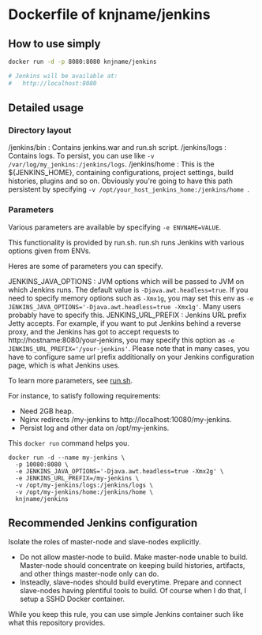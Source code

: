 
# Dockerfile of knjname/jenkins

## How to use simply

```sh
docker run -d -p 8080:8080 knjname/jenkins

# Jenkins will be available at:
#   http://localhost:8080
```

## Detailed usage

### Directory layout

/jenkins/bin
: Contains jenkins.war and run.sh script.
/jenkins/logs
: Contains logs. To persist, you can use like ``` -v /var/log/my_jenkins:/jenkins/logs ```.
/jenkins/home
: This is the ${JENKINS_HOME}, containing configurations, project settings, build histories, plugins and so on. Obviously you're going to have this path persistent by specifying ``` -v /opt/your_host_jenkins_home:/jenkins/home  ```.

### Parameters

Various parameters are available by specifying ```-e ENVNAME=VALUE```.

This functionality is provided by run.sh. run.sh runs Jenkins with various options given from ENVs.

Heres are some of parameters you can specify.

JENKINS_JAVA_OPTIONS
: JVM options which will be passed to JVM on which Jenkins runs. The default value is ```-Djava.awt.headless=true```. If you need to specify memory options such as ```-Xmx1g```, you may set this env as ``` -e JENKINS_JAVA_OPTIONS='-Djava.awt.headless=true -Xmx1g' ```. Many users probably have to specify this.
JENKINS_URL_PREFIX
: Jenkins URL prefix Jetty accepts. For example, if you want to put Jenkins behind a reverse proxy, and the Jenkins has got to accept requests to http://hostname:8080/your-jenkins, you may specify this option as ``` -e JENKINS_URL_PREFIX='/your-jenkins' ```. Please note that in many cases, you have to configure same url prefix additionally on your Jenkins configuration page, which is what Jenkins uses.

To learn more parameters, see [run.sh](run.sh).

For instance, to satisfy following requirements:

 * Need 2GB heap.
 * Nginx redirects /my-jenkins to http://localhost:10080/my-jenkins.
 * Persist log and other data on /opt/my-jenkins.

This ```docker run``` command helps you.

```
docker run -d --name my-jenkins \
  -p 10080:8080 \
  -e JENKINS_JAVA_OPTIONS='-Djava.awt.headless=true -Xmx2g' \
  -e JENKINS_URL_PREFIX=/my-jenkins \
  -v /opt/my-jenkins/logs:/jenkins/logs \
  -v /opt/my-jenkins/home:/jenkins/home \
  knjname/jenkins
```


## Recommended Jenkins configuration

Isolate the roles of master-node and slave-nodes explicitly.

 * Do not allow master-node to build. Make master-node unable to build. Master-node should concentrate on keeping build histories, artifacts, and other things master-node only can do.
 * Insteadly, slave-nodes should build everytime. Prepare and connect slave-nodes having plentiful tools to build. Of course when I do that, I setup a SSHD Docker container.

While you keep this rule, you can use simple Jenkins container such like what this repository provides.

